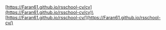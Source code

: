 [https://Faran61.github.io/rsschool-cv/cv](https://Faran61.github.io/rsschool-cv/cv)\ 
[https://Faran61.github.io/rsschool-cv/](https://Faran61.github.io/rsschool-cv/)
